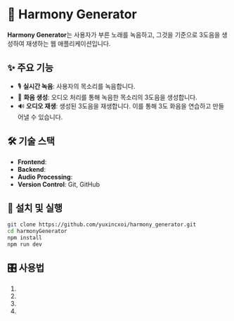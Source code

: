 # 🎵 Harmony Generator

**Harmony Generator**는 사용자가 부른 노래를 녹음하고, 그것을 기준으로 3도음을 생성하여 재생하는 웹 애플리케이션입니다.

## ✨ 주요 기능

- 🎙 **실시간 녹음**: 사용자의 목소리를 녹음합니다.
- 🎼 **화음 생성**: 오디오 처리를 통해 녹음한 목소리의 3도음을 생성합니다.
- 🔊 **오디오 재생**: 생성된 3도음을 재생합니다. 이를 통해 3도 화음을 연습하고 만들어낼 수 있습니다.

## 🛠 기술 스택

- **Frontend**:
- **Backend**:
- **Audio Processing**:
- **Version Control**: Git, GitHub

## 🚀 설치 및 실행

```bash
git clone https://github.com/yuxincxoi/harmony_generator.git
cd harmonyGenerator
npm install
npm run dev
```

## 🎛 사용법

1.
2.
3.
4.
